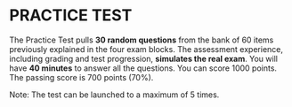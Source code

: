 # PRACTICE TEST

The Practice Test pulls **30 random questions** from the bank of 60 items previously explained in the four exam blocks. The assessment experience, including grading and test progression, **simulates the real exam**. You will have **40 minutes** to answer all the questions. You can score 1000 points. The passing score is 700 points (70%).

Note: The test can be launched to a maximum of 5 times.

